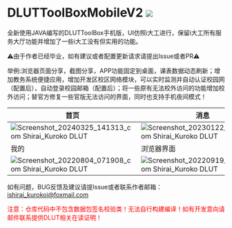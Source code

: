 # DLUTToolBoxMobileV2 [![](https://img.shields.io/github/downloads/IShiraiKurokoI/DLUTToolBoxMobileV2/total)](https://github.com/IShiraiKurokoI/DLUTToolBoxMobileV2/releases/latest)
全新使用JAVA编写的DLUTToolBox手机版，UI仿照i大工进行，保留i大工所有服务大厅功能并增加了一些i大工没有但实用的功能。</br>

⚠由于作者已经毕业，如有建议或者配置更新请求请提出Issue或者PR⚠</br>

举例:浏览器页面分享，截图分享，APP功能固定到桌面，课表数据动态刷新；增加教务系统便捷应用，增加开发区校区网络模块，可以实时监测并自动认证校园网（配置后），自动登录校园邮箱（配置后）；将一些原有无法校外访问的功能增加校外访问；替官方修复一些官版无法访问的界面，同时也支持手机夜间模式！</br>

| 首页 | 消息 | 服务大厅 |
| ---- | ---- | -------- |
| ![Screenshot_20240325_141313_com Shirai_Kuroko DLUT](https://github.com/IShiraiKurokoI/DLUTToolBoxMobileV2/assets/73374735/56c9dbe9-def0-4b3f-8e4e-c1f6e906c8d8) | ![Screenshot_20230122_224016_com Shirai_Kuroko DLUT](https://user-images.githubusercontent.com/73374735/213921786-2e58f423-7645-4cdb-8cf0-57dcf4a089b3.jpg) | ![Screenshot_20220804_071902_com Shirai_Kuroko DLUT](https://user-images.githubusercontent.com/73374735/182729396-81f2cc28-ed5c-4121-a5fd-f5171224b23e.jpg) |
| 我的 | 浏览器界面 | 通知栏 |
| ![Screenshot_20220804_071908_com Shirai_Kuroko DLUT](https://user-images.githubusercontent.com/73374735/182729406-701c30f2-d2f5-486d-9076-96a8f239b550.jpg) | ![Screenshot_20220919_074136_com Shirai_Kuroko DLUT](https://user-images.githubusercontent.com/73374735/190933482-4929eb4c-f931-497c-bbfa-6aa667566267.jpg) | ![Screenshot_20221114_135834_com Shirai_Kuroko DLUT](https://user-images.githubusercontent.com/73374735/201586843-d2e71768-9ae3-4afa-ace8-7aad1783c370.jpg) |

如有问题，BUG反馈及建议请提Issue或者联系作者邮箱：ishirai_kurokoi@foxmail.com

<span style="color:red;">注意：仓库代码中不包含数据包签名校验类！无法自行构建编译！如有开发意向请邮件联系提供DLUT相关在读证明！</span>
